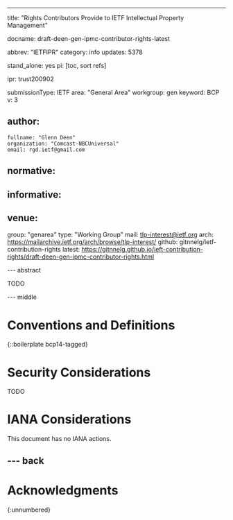 ---
title: "Rights Contributors Provide to IETF Intellectual Property Management"

docname: draft-deen-gen-ipmc-contributor-rights-latest

abbrev: "IETFIPR"
category: info
updates: 5378

stand_alone: yes
pi: [toc, sort refs]

ipr: trust200902

submissionType: IETF
area: "General Area"
workgroup: gen
keyword: BCP
v: 3


author:
  -
    fullname: "Glenn Deen"
    organization: "Comcast-NBCUniversal"
    email: rgd.ietf@gmail.com

normative:
 -


informative:
 -
  

venue:
 -
   group: "genarea"
   type: "Working Group"
   mail: tlp-interest@ietf.org
   arch: https://mailarchive.ietf.org/arch/browse/tlp-interest/
   github: gitnnelg/ietf-contribution-rights
   latest: https://gitnnelg.github.io/ieft-contribution-rights/draft-deen-gen-ipmc-contributor-rights.html
      

--- abstract
 
 TODO

--- middle

# Conventions and Definitions

{::boilerplate bcp14-tagged}


# Security Considerations

  TODO

# IANA Considerations

  This document has no IANA actions.

--- back
 -

# Acknowledgments
{:unnumbered}
